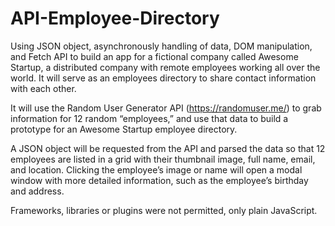 # API-Employee-Directory

Using JSON object, asynchronously handling of data, DOM manipulation, and Fetch API to  build an app for a fictional company called Awesome Startup, a distributed company with remote employees working all over the world. It will serve as an employees directory to share contact information with each other.

It will use the Random User Generator API (https://randomuser.me/) to grab information for 12 random “employees,” and use that data to build a prototype for an Awesome Startup employee directory.

A JSON object will be requested from the API and parsed the data so that 12 employees are listed in a grid with their thumbnail image, full name, email, and location. Clicking the employee’s image or name will open a modal window with more detailed information, such as the employee’s birthday and address.

Frameworks, libraries or plugins were not permitted, only plain JavaScript.
